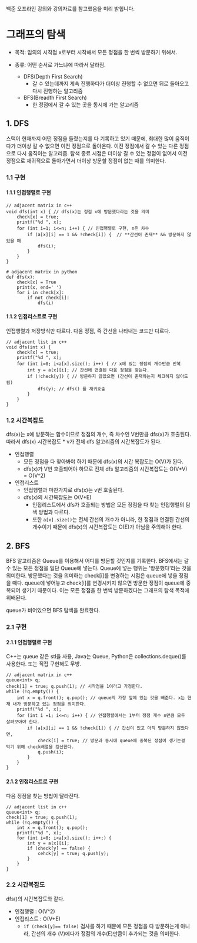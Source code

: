 백준 오프라인 강의와 강의자료를 참고했음을 미리 밝힙니다.

# 그래프의 탐색

* 목적: 임의의 시작점 x로부터 시작해서 모든 정점을 한 번씩 방문하기 위해서.

* 종류: 어떤 순서로 가느냐에 따라서 달라짐.
  * DFS(Depth First Search)
    * 갈 수 있는데까지 계속 진행하다가 더이상 진행할 수 없으면 뒤로 돌아오고 다시 진행하는 알고리즘
  * BFS(Breadth First Search)
    * 한 정점에서 갈 수 있는 곳을 동시에 가는 알고리즘

## 1. DFS

스택이 현재까지 어떤 정점을 들렸는지를 다 기록하고 있기 때문에, 최대한 많이 움직이다가 더이상 갈 수 없으면 이전 정점으로 돌아온다. 이전 정점에서 갈 수 있는 다른 정점으로 다시 움직이는 알고리즘.
탐색 종료 시점은 더이상 갈 수 있는 정점이 없어서 이전 정점으로 재귀적으로 돌아가면서 더이상 방문할 정점이 없는 때를 의미한다.

### 1.1 구현

#### 1.1.1 인접행렬로 구현

```
// adjacent matrix in c++
void dfs(int x) { // dfs(x)는 정점 x에 방문했다라는 것을 의미
    check[x] = true;
    printf("%d ", x);
    for (int i=1; i<=n; i++) { // 인접행렬로 구현, n은 차수
        if (a[x][i] == 1 && !check[i]) {  // **간선이 존재** && 방문하지 않았을 때
            dfs(i);
        }
    }
}
```

```
# adjacent matrix in python
def dfs(x):
    check[x] = True
    print(x, end=' ')
    for i in check[x]:
        if not check[i]:
            dfs(i)
```

#### 1.1.2 인접리스트로 구현

인접행렬과 저장방식만 다르다. 다음 정점, 즉 간선을 나타내는 코드만 다르다.

```
// adjacent list in c++
void dfs(int x) {
    check[x] = true;
    printf("%d ", x);
    for (int i=0; i<a[x].size(); i++) { // x에 있는 정점의 개수만큼 반복
        int y = a[x][i]; // 간선에 연결된 다음 정점을 찾는다.
        if (!check[y]) { // 방문하지 않았으면 (간선이 존재하는지 체크하지 않아도 됨)
            dfs(y); // dfs() 를 재귀호출
        }
    }
}
```

### 1.2 시간복잡도

dfs(x)는 x에 방문하는 함수이므로 정점의 개수, 즉 차수인 V번만큼 dfs(x)가 호출된다.
따라서 dfs(x) 시간복잡도 * v가 전체 dfs 알고리즘의 시간복잡도가 된다.

* 인접행렬
  * 모든 정점을 다 찾아봐야 하기 때문에 dfs(x)의 시간 복잡도는 O(V)가 된다.
  * dfs(x)가 V번 호출되어야 하므로 전체 dfs 알고리즘의 시간복잡도는 O(V*V) = O(V^2)
* 인접리스트
  * 인접행렬과 마찬가지로 dfs(x)는 v번 호출된다.
  * dfs(x)의 시간복잡도는 O(V+E)
    * 인접리스트에서 dfs가 호출되는 방법은 모든 정점을 다 찾는 인접행렬의 탐색 방법과 다르다.
    * 또한 `a[x].size()`는 전체 간선의 개수가 아니라, 한 정점과 연결된 간선의 개수이기 때문에 dfs(x)의 시간복잡도는 O(E)가 아님을 주의해야 한다.

## 2. BFS

BFS 알고리즘은 Queue를 이용해서 어디를 방문할 것인지를 기록한다.
BFS에서는 갈 수 있는 모든 정점을 일단 Queue에 넣는다. Queue에 넣는 행위는 '방문했다'라는 것을 의미한다.
방문했다는 것을 의미하는 check[i]를 변경하는 시점은 queue에 넣을 정점을 때다. queue에 넣어놓고 check[i]를 변경시키지 않으면 방문한 정점이 queue에 중복되어 생기기 때문이다. 이는 모든 정점을 한 번씩 방문하겠다는 그래프의 탐색 목적에 위배된다.  

queue가 비어있으면 BFS 탐색을 완료한다.

### 2.1 구현

#### 2.1.1 인접행렬로 구현

C++는 queue<int> 같은 stl을 사용, Java는 Queue<Integer>, Python은 collections.deque()를 사용한다. 또는 직접 구현해도 무방.

```
// adjacent matrix in c++
queue<int> q;
check[1] = true; q.push(1); // 시작점을 1이라고 가정한다.
while (!q.empty()) {
    int x = q.front(); q.pop(); // queue의 가장 앞에 있는 것을 빼준다. x는 현재 내가 방문하고 있는 정점을 의미한다. 
    printf("%d ", x);
    for (int i =1; i<=n; i++) { // 인접행렬에서는 1부터 정점 개수 n만큼 모두 살펴보아야 한다. 
        if (a[x][i] == 1 && !check[1]) { // 간선이 있고 아직 방문하지 않았다면,
            check[i] = true; // 방문과 동시에 queue에 중복된 정점이 생기는걸 막기 위해 check배열을 갱신한다.
            q.push(i);
        }
    }
}
```

#### 2.1.2 인접리스트로 구현

다음 정점을 찾는 방법이 달라진다.

```
// adjacent list in c++
queue<int> q;
check[1] = true; q.push(1);
while (!q.empty()) {
    int x = q.front(); q.pop();
    printf("%d ", x);
    for (int i=0; i<a[x].size(); i++;) {
        int y = a[x][i];
        if (check[y] == false) {
            cehck[y] = true; q.push(y);
        }
    }
}
```

### 2.2 시간복잡도

dfs()의 시간복잡도와 같다.

* 인접행렬 : O(V^2)
* 인접리스트 : O(V+E)
  * `if (check[y]== false)` 검사를 하기 때문에 모든 정점을 다 방문하는게 아니라, 간선의 개수 (V)에다가 정점의 개수(E)만큼이 추가되는 것을 의미한다.
